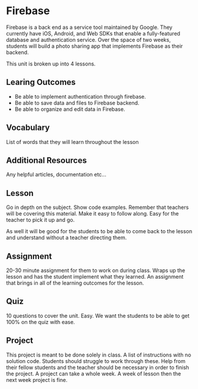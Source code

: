 # Firebase

Firebase is a back end as a service tool maintained by Google. They currently have iOS, Android, and Web SDKs that enable a fully-featured database and authentication service. Over the space of two weeks, students will build a photo sharing app that implements Firebase as their backend.

This unit is broken up into 4 lessons.

## Learing Outcomes ##

- Be able to implement authentication through firebase.
- Be able to save data and files to Firebase backend.
- Be able to organize and edit data in Firebase.


## Vocabulary ##

List of words that they will learn throughout the lesson

## Additional Resources ##

Any helpful articles, documentation etc...

## Lesson ##

Go in depth on the subject. Show code examples. Remember that teachers will be covering this material. Make it easy to follow along. Easy for the teacher to pick it up and go.

As well it will be good for the students to be able to come back to the lesson and understand without a teacher directing them.

## Assignment ##

20-30 minute assignment for them to work on during class. Wraps up the lesson and has the student implement what they learned. An assignment that brings in all of the learning outcomes for the lesson.

## Quiz ##

10 questions to cover the unit. Easy. We want the students to be able to get 100% on the quiz with ease.

## Project ##

This project is meant to be done solely in class. A list of instructions with no solution code. Students should struggle to work through these. Help from their fellow students and the teacher should be necessary in order to finish the project. A project can take a whole week. A week of lesson then the next week project is fine.
